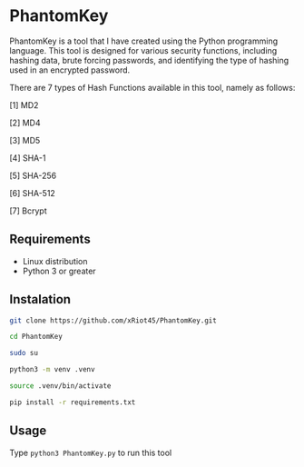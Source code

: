 # PhantomKey

PhantomKey is a tool that I have created using the Python programming language. This tool is designed for various security functions, including hashing data, brute forcing passwords, and identifying the type of hashing used in an encrypted password.


There are 7 types of Hash Functions available in this tool, namely as follows:

[1] MD2

[2] MD4

[3] MD5

[4] SHA-1

[5] SHA-256

[6] SHA-512

[7] Bcrypt


## Requirements
- Linux distribution
- Python 3 or greater

## Instalation
```bash
git clone https://github.com/xRiot45/PhantomKey.git

cd PhantomKey

sudo su

python3 -m venv .venv

source .venv/bin/activate

pip install -r requirements.txt
```

## Usage
Type ```python3 PhantomKey.py``` to run this tool